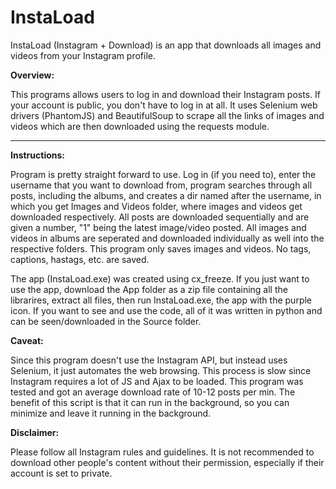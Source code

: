 # InstaLoad
InstaLoad (Instagram + Download) is an app that downloads all images and videos from your Instagram profile.

**Overview:** 

This programs allows users to log in and download their Instagram posts. If your account is public, you don't have to log in at all. It uses Selenium web drivers (PhantomJS) and BeautifulSoup to scrape all the links of images and videos which are then downloaded using the requests module.
_____

**Instructions:**

Program is pretty straight forward to use. Log in (if you need to), enter the username that you want to download from, program searches through all posts, including the albums, and creates a dir named after the username, in which you get Images and Videos folder, where images and videos get downloaded respectively. All posts are downloaded sequentially and are given a number, "1" being the latest image/video posted. All images and videos in albums are seperated and downloaded individually as well into the respective folders.
This program only saves images and videos. No tags, captions, hastags, etc. are saved.

The app (InstaLoad.exe) was created using cx_freeze. If you just want to use the app, download the App folder as a zip file containing all the librarires, extract all files, then run InstaLoad.exe, the app with the purple icon. If you want to see and use the code, all of it was written in python and can be seen/downloaded in the Source folder.

**Caveat:**

Since this program doesn't use the Instagram API, but instead uses Selenium, it just automates the web browsing. This process is slow since Instagram requires a lot of JS and Ajax to be loaded. This program was tested and got an average download rate of 10-12 posts per min. The benefit of this script is that it can run in the background, so you can minimize and leave it running in the background.

**Disclaimer:**

Please follow all Instagram rules and guidelines. It is not recommended to download other people's content without their permission, especially if their account is set to private.

